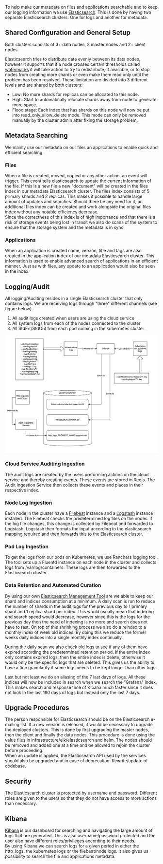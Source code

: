 To help make our metadata on files and applications searchable and to keep our logging information we use
[Elasticsearch](https://www.elastic.co/products/elasticsearch). This is done by having two separate Elasticsearch 
clusters: One for logs and another for metadata.

## Shared Configuration and General Setup

Both clusters consists of 3+ data nodes, 3 master nodes and 2+ client nodes.

Elasticsearch tries to distribute data evenly between its data nodes, however it supports that if a node crosses 
certain thresholds called [watermarks](https://www.elastic.co/guide/en/elasticsearch/reference/current/disk-allocator.html) 
it will take action to try to redistribute, if available, or to stop nodes from creating more shards or even make 
them read only until the problem has been resolved. These limitation are divided into 3 different levels and are shared 
by both clusters:
- Low: No more shards for replicas can be allocated to this node.
- High: Start to automatically relocate shards away from node to generate more space.
- Flood stage: Each index that has shards on this node will now be put into read_only_allow_delete mode. This mode can only 
  be removed manually by the cluster admin after fixing the storage problem.

## Metadata Searching
We mainly use our metadata on our files an applications to enable quick and efficient searching. 

### Files

When a file is created, moved, copied or any other action, an event will trigger. This event tells elasticsearch to 
update the current information of the file. If this is a new file a new "document" will be created in the files index 
in our metadata Elasticsearch cluster. The files index consists of 5 primary shards and 2 replicas. This makes it 
possible to handle large amount of updates and searches. Should there be any need for it, an additional files index can
be created and work alongside the original files index without any notable efficiency decrease.  
Since the correctness of this index is of high importance and that there is a risk of storage events being lost in 
transit we also do scans of the system to ensure that the storage system and the metadata is in sync.

### Applications
When an application is created name, version, title and tags are also created in the application index of our metadata 
Elasticsearch cluster. This information is used to enable advanced search of applications in an efficient manner. 
Just as with files, any update to an application would also be seen in the index.

## Logging/Audit

All logging/Auditing resides in a single Elasticsearch cluster that only contains logs. We are receiving logs through 
"three" different channels (see figure below). 

1. All audit logs created when users are using the cloud service
2. All system logs from each of the nodes connected to the cluster
3. All StdErr/StdOut from each pod running in the kubernetes cluster
 
![Logging overview](/backend/service-lib/wiki/LogFlow.png)
 
### Cloud Service Auditing Ingestion

The audit logs are created by the users preforming actions on the cloud service and thereby creating events. These events
are stored in Redis. The Audit Ingestion Service then collects these events and places in their respective index. 

### Node Log Ingestion

Each node in the cluster have a [Filebeat](https://www.elastic.co/products/beats/filebeat) instance and a
 [Logstash](https://www.elastic.co/products/logstash) instance installed. The Filebeat checks the
predetermined log files on the nodes. If the log file changes, this change is collected by Filebeat and forwarded to 
Logstash. Logstash then formats the input according to the elasticsearch mapping required and then forwards this to the
Elasticsearch cluster. 

### Pod Log Ingestion
To get the logs from our pods on Kubernetes, we use Ranchers logging tool. The tool sets up a Fluentd instance on each 
node in the cluster and collects logs from /var/log/containers. These logs are then forwarded to the Elasticsearch 
cluster. 

### Data Retention and Automated Curation

By using our own [Elasticsearch Management Tool](../elastic-management) are we able to keep our shard and indices 
consumption at a minimum. A daily scan is run to reduce the number of shards in the audit logs for the previous day
to 1 primary shard and 1 replica shard per index. This would usually mean that indexing and search speed would decrease, 
however since this is the logs for the previous day then the need of indexing is no more and search does not have to fast.
On top of this shrinking process we also do a reindex to a monthly index of week old indices. By doing this we reduce the
former weeks daily indices into a single monthly index continually.

During the daily scan we also check old logs to see if any of them have expired according the predetermined retention
 period. If the entire index only contains expired logs, then the entire index is delete, otherwise it would only be the 
 specific logs that are deleted. This gives us the ability to have a fine granularity if some logs needs to be kept
 longer than other logs.

Last but not least we do an aliasing of the 7 last days of logs. All these indices will now be included
in search when we search the "Grafana" index. This makes search and response time of Kibana much faster
since it does not look in the last 180 days of logs but instead only the last 7 days.

## Upgrade Procedures

The person responsible for Elasticsearch should be on the Elasticsearch e-mailing list. If a new version is released, 
it would be necessary to upgrade the deployed clusters. This is done by first upgrading the master nodes, then the 
client and finally the data nodes. This procedure is done using the value files in infrastructure/elk/elasticsearch and 
helm. The nodes should be removed and added one at a time and be allowed to rejoin the cluster before proceeding.  
When an update is applied, the Elasticsearch API used by the services should also be upgraded and in case of deprecation: 
Rewrite/update of codebase.

## Security

The Elasticsearch cluster is protected by username and password. Different roles are given to the users so that they 
do not have access to more actions than necessary.

## Kibana

[Kibana](https://www.elastic.co/products/kibana) is our dashboard for searching and navigating the large amount 
of logs that are generated. This is also username/password protected and the user also have different roles/privileges 
according to their needs.  
By using Kibana we can search logs for a given period in either the http_logs, the kubernetes 
logs or the filebeat/node logs. It also gives us possibility to search the file and applications metadata. 

